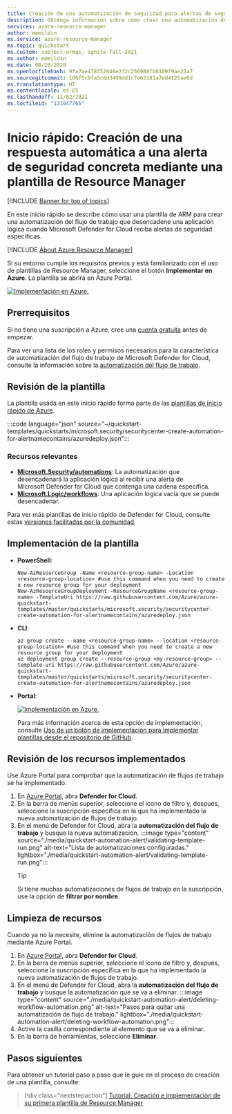 ```yaml
---
title: Creación de una automatización de seguridad para alertas de seguridad específicas mediante una plantilla de Azure Resource Manager
description: Obtenga información sobre cómo crear una automatización del servicio Microsoft Defender for Cloud con el fin de desencadenar una aplicación lógica mediante alertas específicas de Defender for Cloud, con ayuda de una plantilla de Azure Resource Manager (ARM).
services: azure-resource-manager
author: memildin
ms.service: azure-resource-manager
ms.topic: quickstart
ms.custom: subject-armqs, ignite-fall-2021
ms.author: memildin
ms.date: 08/20/2020
ms.openlocfilehash: 9fa7ae478352846e2f2c256988fb6109f9ae25a7
ms.sourcegitcommit: 106f5c9fa5c6d3498dd1cfe63181a7ed4125ae6d
ms.translationtype: HT
ms.contentlocale: es-ES
ms.lasthandoff: 11/02/2021
ms.locfileid: "131047765"
---
```

# <a name="quickstart-create-an-automatic-response-to-a-specific-security-alert-using-an-arm-template"></a>Inicio rápido: Creación de una respuesta automática a una alerta de seguridad concreta mediante una plantilla de Resource Manager

[!INCLUDE [Banner for top of topics](./includes/banner.md)]

En este inicio rápido se describe cómo usar una plantilla de ARM para crear una automatización del flujo de trabajo que desencadene una aplicación lógica cuando Microsoft Defender for Cloud reciba alertas de seguridad específicas.

[!INCLUDE [About Azure Resource Manager](../../includes/resource-manager-quickstart-introduction.md)]

Si su entorno cumple los requisitos previos y está familiarizado con el uso de plantillas de Resource Manager, seleccione el botón **Implementar en Azure**. La plantilla se abrirá en Azure Portal.

[![Implementación en Azure.](../media/template-deployments/deploy-to-azure.svg)](https://portal.azure.com/#create/Microsoft.Template/uri/https%3a%2f%2fraw.githubusercontent.com%2fAzure%2fazure-quickstart-templates%2fmaster%2fquickstarts%2fmicrosoft.security%2fsecuritycenter-create-automation-for-alertnamecontains%2fazuredeploy.json)

## <a name="prerequisites"></a>Prerrequisitos

Si no tiene una suscripción a Azure, cree una [cuenta gratuita](https://azure.microsoft.com/free/?WT.mc_id=A261C142F) antes de empezar.

Para ver una lista de los roles y permisos necesarios para la característica de automatización del flujo de trabajo de Microsoft Defender for Cloud, consulte la información sobre la [automatización del flujo de trabajo](workflow-automation.md).

## <a name="review-the-template"></a>Revisión de la plantilla

La plantilla usada en este inicio rápido forma parte de las [plantillas de inicio rápido de Azure](https://azure.microsoft.com/resources/templates/securitycenter-create-automation-for-alertnamecontains/).

:::code language="json" source="~/quickstart-templates/quickstarts/microsoft.security/securitycenter-create-automation-for-alertnamecontains/azuredeploy.json":::

### <a name="relevant-resources"></a>Recursos relevantes

- [**Microsoft.Security/automations**](/azure/templates/microsoft.security/automations): La automatización que desencadenará la aplicación lógica al recibir una alerta de Microsoft Defender for Cloud que contenga una cadena específica.
- [**Microsoft.Logic/workflows**](/azure/templates/microsoft.logic/workflows): Una aplicación lógica vacía que se puede desencadenar.

Para ver más plantillas de inicio rápido de Defender for Cloud, consulte estas [versiones facilitadas por la comunidad](https://azure.microsoft.com/resources/templates/?resourceType=Microsoft.Security&pageNumber=1&sort=Popular).

## <a name="deploy-the-template"></a>Implementación de la plantilla

- **PowerShell**:

  ```azurepowershell-interactive
  New-AzResourceGroup -Name <resource-group-name> -Location <resource-group-location> #use this command when you need to create a new resource group for your deployment
  New-AzResourceGroupDeployment -ResourceGroupName <resource-group-name> -TemplateUri https://raw.githubusercontent.com/Azure/azure-quickstart-templates/master/quickstarts/microsoft.security/securitycenter-create-automation-for-alertnamecontains/azuredeploy.json
  ```

- **CLI**:

  ```azurecli-interactive
  az group create --name <resource-group-name> --location <resource-group-location> #use this command when you need to create a new resource group for your deployment
  az deployment group create --resource-group <my-resource-group> --template-uri https://raw.githubusercontent.com/Azure/azure-quickstart-templates/master/quickstarts/microsoft.security/securitycenter-create-automation-for-alertnamecontains/azuredeploy.json
  ```

- **Portal**:

  [![Implementación en Azure.](../media/template-deployments/deploy-to-azure.svg)](https://portal.azure.com/#create/Microsoft.Template/uri/https%3a%2f%2fraw.githubusercontent.com%2fAzure%2fazure-quickstart-templates%2fmaster%2fquickstarts%2fmicrosoft.security%2fsecuritycenter-create-automation-for-alertnamecontains%2fazuredeploy.json)

  Para más información acerca de esta opción de implementación, consulte [Uso de un botón de implementación para implementar plantillas desde el repositorio de GitHub](../azure-resource-manager/templates/deploy-to-azure-button.md).

## <a name="review-deployed-resources"></a>Revisión de los recursos implementados

Use Azure Portal para comprobar que la automatización de flujos de trabajo se ha implementado.

1. En [Azure Portal](https://portal.azure.com), abra **Defender for Cloud**.
1. En la barra de menús superior, seleccione el icono de filtro y, después, seleccione la suscripción específica en la que ha implementado la nueva automatización de flujos de trabajo.
1. En el menú de Defender for Cloud, abra la **automatización del flujo de trabajo** y busque la nueva automatización.
    :::image type="content" source="./media/quickstart-automation-alert/validating-template-run.png" alt-text="Lista de automatizaciones configuradas." lightbox="./media/quickstart-automation-alert/validating-template-run.png":::
    >[!TIP]
    > Si tiene muchas automatizaciones de flujos de trabajo en la suscripción, use la opción de **filtrar por nombre**.

## <a name="clean-up-resources"></a>Limpieza de recursos

Cuando ya no la necesite, elimine la automatización de flujos de trabajo mediante Azure Portal.

1. En [Azure Portal](https://portal.azure.com), abra **Defender for Cloud**.
1. En la barra de menús superior, seleccione el icono de filtro y, después, seleccione la suscripción específica en la que ha implementado la nueva automatización de flujos de trabajo.
1. En el menú de Defender for Cloud, abra la **automatización del flujo de trabajo** y busque la automatización que se va a eliminar.
    :::image type="content" source="./media/quickstart-automation-alert/deleting-workflow-automation.png" alt-text="Pasos para quitar una automatización de flujo de trabajo." lightbox="./media/quickstart-automation-alert/deleting-workflow-automation.png":::
1. Active la casilla correspondiente al elemento que se va a eliminar.
1. En la barra de herramientas, seleccione **Eliminar**.

## <a name="next-steps"></a>Pasos siguientes

Para obtener un tutorial paso a paso que le guíe en el proceso de creación de una plantilla, consulte:

> [!div class="nextstepaction"]
> [Tutorial: Creación e implementación de su primera plantilla de Resource Manager](../azure-resource-manager/templates/template-tutorial-create-first-template.md)
